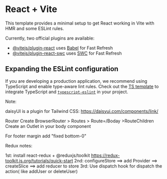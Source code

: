 # React + Vite

This template provides a minimal setup to get React working in Vite with HMR and some ESLint rules.

Currently, two official plugins are available:

- [@vitejs/plugin-react](https://github.com/vitejs/vite-plugin-react/blob/main/packages/plugin-react/README.md) uses [Babel](https://babeljs.io/) for Fast Refresh
- [@vitejs/plugin-react-swc](https://github.com/vitejs/vite-plugin-react-swc) uses [SWC](https://swc.rs/) for Fast Refresh

## Expanding the ESLint configuration

If you are developing a production application, we recommend using TypeScript and enable type-aware lint rules. Check out the [TS template](https://github.com/vitejs/vite/tree/main/packages/create-vite/template-react-ts) to integrate TypeScript and [`typescript-eslint`](https://typescript-eslint.io) in your project.

Note:

daisyUI is a plugin for Tailwind CSS:
https://daisyui.com/components/link/

Router
Create BrowserRouter > Routes > Route=/Boday >RouteChildren
Create an Outlet in your body component

For footer margin add "fixed bottom-0"

Redux notes:

1st: install react-redux + @reduxjs/toolkit https://redux-toolkit.js.org/tutorials/quick-start
2nd: configureStore ==> add Provider ==> createSlice ==> add reducer to store
3rd: Use dispatch hook for dispatch the action( like addUser or deleteUser)
